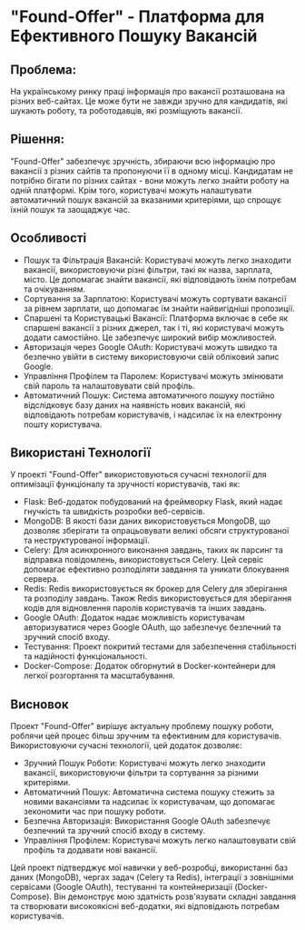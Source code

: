 # "Found-Offer" - Платформа для Ефективного Пошуку Вакансій

## Проблема:
На українському ринку праці інформація про вакансії розташована на різних веб-сайтах. Це може бути не завжди зручно для кандидатів, які шукають роботу, та роботодавців, які розміщують вакансії.

## Рішення:
"Found-Offer" забезпечує зручність, збираючи всю інформацію про вакансії з різних сайтів та пропонуючи її в одному місці. Кандидатам не потрібно бігати по різних сайтах - вони можуть легко знайти роботу на одній платформі. Крім того, користувачі можуть налаштувати автоматичний пошук вакансій за вказаними критеріями, що спрощує їхній пошук та заощаджує час.

## Особливості
- Пошук та Фільтрація Вакансій: Користувачі можуть легко знаходити вакансії, використовуючи різні фільтри, такі як назва, зарплата, місто. Це допомагає знайти вакансії, які відповідають їхнім потребам та очікуванням.
- Сортування за Зарплатою: Користувачі можуть сортувати вакансії за рівнем зарплати, що допомагає їм знайти найвигідніші пропозиції.
- Спаршені та Користувацькі Вакансії: Платформа включає в себе як спаршені вакансії з різних джерел, так і ті, які користувачі можуть додати самостійно. Це забезпечує широкий вибір можливостей.
- Авторизація через Google OAuth: Користувачі можуть швидко та безпечно увійти в систему використовуючи свій обліковий запис Google.
- Управління Профілем та Паролем: Користувачі можуть змінювати свій пароль та налаштовувати свій профіль.
- Автоматичний Пошук: Система автоматичного пошуку постійно відслідковує базу даних на наявність нових вакансій, які відповідають потребам користувачів, і надсилає їх на електронну пошту користувача.

## Використані Технології
У проекті "Found-Offer" використовуються сучасні технології для оптимізації функціоналу та зручності користувачів, такі як:

- Flask: Веб-додаток побудований на фреймворку Flask, який надає гнучкість та швидкість розробки веб-сервісів.
- MongoDB: В якості бази даних використовується MongoDB, що дозволяє зберігати та опрацьовувати великі обсяги структурованої та неструктурованої інформації.
- Celery: Для асинхронного виконання завдань, таких як парсинг та відправка повідомлень, використовується Celery. Цей сервіс допомагає ефективно розподіляти завдання та уникати блокування сервера.
- Redis: Redis використовується як брокер для Celery для зберігання та розподілу завдань. Також Redis використовується для зберігання кодів для відновлення паролів користувачів та інших завдань.
- Google OAuth: Додаток надає можливість користувачам авторизуватися через Google OAuth, що забезпечує безпечний та зручний спосіб входу.
- Тестування: Проект покритий тестами для забезпечення стабільності та надійності функціональності.
- Docker-Compose: Додаток обгорнутий в Docker-контейнери для легкої розгортання та масштабування.

## Висновок

Проект "Found-Offer" вирішує актуальну проблему пошуку роботи, роблячи цей процес більш зручним та ефективним для користувачів. Використовуючи сучасні технології, цей додаток дозволяє:

- Зручний Пошук Роботи: Користувачі можуть легко знаходити вакансії, використовуючи фільтри та сортування за різними критеріями.
- Автоматичний Пошук: Автоматична система пошуку стежить за новими вакансіями та надсилає їх користувачам, що допомагає зекономити час при пошуку роботи.
- Безпечна Авторизація: Використання Google OAuth забезпечує безпечний та зручний спосіб входу в систему.
- Управління Профілем: Користувачі можуть легко налаштовувати свій профіль та додавати нові вакансії.

Цей проект підтверджує мої навички у веб-розробці, використанні баз даних (MongoDB), чергах задач (Celery та Redis), інтеграції з зовнішніми сервісами (Google OAuth), тестуванні та контейнеризації (Docker-Compose). Він демонструє мою здатність розв'язувати складні завдання та створювати високоякісні веб-додатки, які відповідають потребам користувачів.